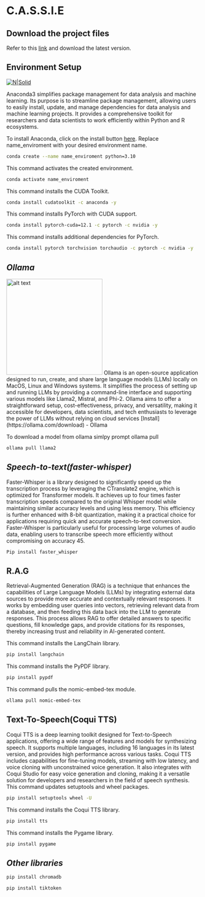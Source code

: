 # C.A.S.S.I.E
## Download the project files
Refer to this [link](https://github.com/Omar-Aliii/AI-AGENT/releases) and download the latest version.
## Environment Setup

[![N|Solid](https://fgnt.github.io/python_crashkurs_doc/_images/logo-dark.png)](https://nodesource.com/products/nsolid)

Anaconda3 simplifies package management for data analysis and machine learning. Its purpose is to streamline package management, allowing users to easily install, update, and manage dependencies for data analysis and machine learning projects. It provides a comprehensive toolkit for researchers and data scientists to work efficiently within Python and R ecosystems.

To install Anaconda, click on the install button [here](https://www.anaconda.com/download).
Replace name_enviroment with your desired environment name.
```sh
conda create --name name_enviroment python=3.10
```
This command activates the created environment.
```sh
conda activate name_enviroment
```
This command installs the CUDA Toolkit.
```sh
conda install cudatoolkit -c anaconda -y
```
This command installs PyTorch with CUDA support.
```sh
conda install pytorch-cuda=12.1 -c pytorch -c nvidia -y
```
This command installs additional dependencies for PyTorch.
```sh
conda install pytorch torchvision torchaudio -c pytorch -c nvidia -y
```



## _Ollama_
<img src="https://bookface-images.s3.amazonaws.com/logos/ee60f430e8cb6ae769306860a9c03b2672e0eaf2.png" alt="alt text" width="250">
Ollama is an open-source application designed to run, create, and share large language models (LLMs) locally on MacOS, Linux and Windows systems. It simplifies the process of setting up and running LLMs by providing a command-line interface and supporting various models like Llama2, Mistral, and Phi-2. Ollama aims to offer a straightforward setup, cost-effectiveness, privacy, and versatility, making it accessible for developers, data scientists, and tech enthusiasts to leverage the power of LLMs without relying on cloud services 
[Install](https://ollama.com/download) - Ollama

To download a model from ollama simlpy prompt ollama pull
```sh
ollama pull llama2
```

## _Speech-to-text(faster-whisper)_
Faster-Whisper is a library designed to significantly speed up the transcription process by leveraging the CTranslate2 engine, which is optimized for Transformer models. It achieves up to four times faster transcription speeds compared to the original Whisper model while maintaining similar accuracy levels and using less memory. This efficiency is further enhanced with 8-bit quantization, making it a practical choice for applications requiring quick and accurate speech-to-text conversion. Faster-Whisper is particularly useful for processing large volumes of audio data, enabling users to transcribe speech more efficiently without compromising on accuracy 45.
```sh
Pip install faster_whisper
```
## R.A.G

Retrieval-Augmented Generation (RAG) is a technique that enhances the capabilities of Large Language Models (LLMs) by integrating external data sources to provide more accurate and contextually relevant responses. It works by embedding user queries into vectors, retrieving relevant data from a database, and then feeding this data back into the LLM to generate responses. This process allows RAG to offer detailed answers to specific questions, fill knowledge gaps, and provide citations for its responses, thereby increasing trust and reliability in AI-generated content.

This command installs the LangChain library.
```sh
pip install langchain
```
This command installs the PyPDF library.
```sh
pip install pypdf
```
This command pulls the nomic-embed-tex module.
```sh
ollama pull nomic-embed-tex
```
## Text-To-Speech(Coqui TTS)

Coqui TTS is a deep learning toolkit designed for Text-to-Speech applications, offering a wide range of features and models for synthesizing speech. It supports multiple languages, including 16 languages in its latest version, and provides high performance across various tasks. Coqui TTS includes capabilities for fine-tuning models, streaming with low latency, and voice cloning with unconstrained voice generation. It also integrates with Coqui Studio for easy voice generation and cloning, making it a versatile solution for developers and researchers in the field of speech synthesis.
This command updates setuptools and wheel packages.
```sh
pip install setuptools wheel -U
```
This command installs the Coqui TTS library.
```sh
pip install tts
```
This command installs the Pygame library.
```sh
pip install pygame
```


## _Other libraries_
```sh
pip install chromadb
```
```sh
pip install tiktoken
```
